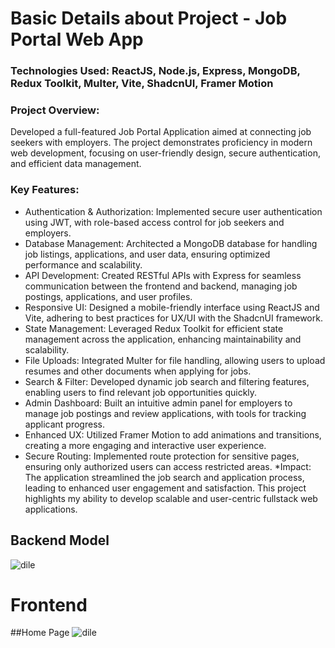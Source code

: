 # Basic  Details about Project - Job Portal Web App
### Technologies Used: ReactJS, Node.js, Express, MongoDB, Redux Toolkit, Multer, Vite, ShadcnUI, Framer Motion

### Project Overview:
Developed a full-featured Job Portal Application aimed at connecting job seekers with employers. The project demonstrates proficiency in modern web development, focusing on user-friendly design, secure authentication, and efficient data management.

### Key Features:
* Authentication & Authorization: Implemented secure user authentication using JWT, with role-based access control for job seekers and employers.
* Database Management: Architected a MongoDB database for handling job listings, applications, and user data, ensuring optimized performance and scalability.
* API Development: Created RESTful APIs with Express for seamless communication between the frontend and backend, managing job postings, applications, and user profiles.
* Responsive UI: Designed a mobile-friendly interface using ReactJS and Vite, adhering to best practices for UX/UI with the ShadcnUI framework.
* State Management: Leveraged Redux Toolkit for efficient state management across the application, enhancing maintainability and scalability.
* File Uploads: Integrated Multer for file handling, allowing users to upload resumes and other documents when applying for jobs.
* Search & Filter: Developed dynamic job search and filtering features, enabling users to find relevant job opportunities quickly.
* Admin Dashboard: Built an intuitive admin panel for employers to manage job postings and review applications, with tools for tracking applicant progress.
* Enhanced UX: Utilized Framer Motion to add animations and transitions, creating a more engaging and interactive user experience.
* Secure Routing: Implemented route protection for sensitive pages, ensuring only authorized users can access restricted areas.
*Impact: The application streamlined the job search and application process, leading to enhanced user engagement and satisfaction. This project highlights my ability to develop scalable and user-centric fullstack web applications.


## Backend Model

![dile](https://github.com/user-attachments/assets/4e27737b-cc29-4006-907b-fcae2877a408)

# Frontend 
##Home Page
![dile](https://github.com/user-attachments/assets/6f4022bb-a16a-426e-a9e4-4294b8032033)

